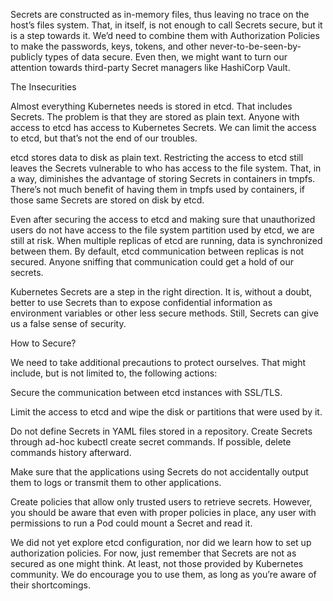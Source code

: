 Secrets are constructed as in-memory files, thus leaving no trace on the host’s files system. That, in itself, is not enough to call Secrets secure, but it is a step towards it. We’d need to combine them with Authorization Policies to make the passwords, keys, tokens, and other never-to-be-seen-by-publicly types of data secure. Even then, we might want to turn our attention towards third-party Secret managers like HashiCorp Vault.

The Insecurities

Almost everything Kubernetes needs is stored in etcd. That includes Secrets. The problem is that they are stored as plain text. Anyone with access to etcd has access to Kubernetes Secrets. We can limit the access to etcd, but that’s not the end of our troubles.

etcd stores data to disk as plain text. Restricting the access to etcd still leaves the Secrets vulnerable to who has access to the file system. That, in a way, diminishes the advantage of storing Secrets in containers in tmpfs. There’s not much benefit of having them in tmpfs used by containers, if those same Secrets are stored on disk by etcd.

Even after securing the access to etcd and making sure that unauthorized users do not have access to the file system partition used by etcd, we are still at risk. When multiple replicas of etcd are running, data is synchronized between them. By default, etcd communication between replicas is not secured. Anyone sniffing that communication could get a hold of our secrets.

Kubernetes Secrets are a step in the right direction. It is, without a doubt, better to use Secrets than to expose confidential information as environment variables or other less secure methods. Still, Secrets can give us a false sense of security.

How to Secure?

We need to take additional precautions to protect ourselves. That might include, but is not limited to, the following actions:

Secure the communication between etcd instances with SSL/TLS.

Limit the access to etcd and wipe the disk or partitions that were used by it.

Do not define Secrets in YAML files stored in a repository. Create Secrets through ad-hoc kubectl create secret commands. If possible, delete commands history afterward.

Make sure that the applications using Secrets do not accidentally output them to logs or transmit them to other applications.

Create policies that allow only trusted users to retrieve secrets. However, you should be aware that even with proper policies in place, any user with permissions to run a Pod could mount a Secret and read it.

We did not yet explore etcd configuration, nor did we learn how to set up authorization policies. For now, just remember that Secrets are not as secured as one might think. At least, not those provided by Kubernetes community. We do encourage you to use them, as long as you’re aware of their shortcomings.
